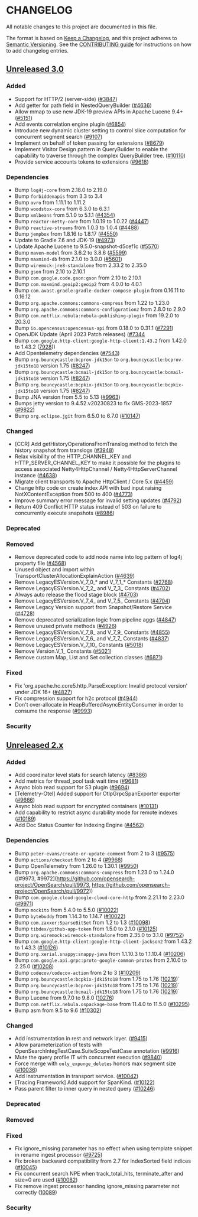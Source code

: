 # CHANGELOG
All notable changes to this project are documented in this file.

The format is based on [Keep a Changelog](https://keepachangelog.com/en/1.0.0/), and this project adheres to [Semantic Versioning](https://semver.org/spec/v2.0.0.html). See the [CONTRIBUTING guide](./CONTRIBUTING.md#Changelog) for instructions on how to add changelog entries.

## [Unreleased 3.0]
### Added
- Support for HTTP/2 (server-side) ([#3847](https://github.com/opensearch-project/OpenSearch/pull/3847))
- Add getter for path field in NestedQueryBuilder ([#4636](https://github.com/opensearch-project/OpenSearch/pull/4636))
- Allow mmap to use new JDK-19 preview APIs in Apache Lucene 9.4+ ([#5151](https://github.com/opensearch-project/OpenSearch/pull/5151))
- Add events correlation engine plugin ([#6854](https://github.com/opensearch-project/OpenSearch/issues/6854))
- Introduce new dynamic cluster setting to control slice computation for concurrent segment search ([#9107](https://github.com/opensearch-project/OpenSearch/pull/9107))
- Implement on behalf of token passing for extensions ([#8679](https://github.com/opensearch-project/OpenSearch/pull/8679))
- Implement Visitor Design pattern in QueryBuilder to enable the capability to traverse through the complex QueryBuilder tree. ([#10110](https://github.com/opensearch-project/OpenSearch/pull/10110))
- Provide service accounts tokens to extensions ([#9618](https://github.com/opensearch-project/OpenSearch/pull/9618))

### Dependencies
- Bump `log4j-core` from 2.18.0 to 2.19.0
- Bump `forbiddenapis` from 3.3 to 3.4
- Bump `avro` from 1.11.1 to 1.11.2
- Bump `woodstox-core` from 6.3.0 to 6.3.1
- Bump `xmlbeans` from 5.1.0 to 5.1.1 ([#4354](https://github.com/opensearch-project/OpenSearch/pull/4354))
- Bump `reactor-netty-core` from 1.0.19 to 1.0.22 ([#4447](https://github.com/opensearch-project/OpenSearch/pull/4447))
- Bump `reactive-streams` from 1.0.3 to 1.0.4 ([#4488](https://github.com/opensearch-project/OpenSearch/pull/4488))
- Bump `jempbox` from 1.8.16 to 1.8.17 ([#4550](https://github.com/opensearch-project/OpenSearch/pull/4550))
- Update to Gradle 7.6 and JDK-19 ([#4973](https://github.com/opensearch-project/OpenSearch/pull/4973))
- Update Apache Lucene to 9.5.0-snapshot-d5cef1c ([#5570](https://github.com/opensearch-project/OpenSearch/pull/5570))
- Bump `maven-model` from 3.6.2 to 3.8.6 ([#5599](https://github.com/opensearch-project/OpenSearch/pull/5599))
- Bump `maxmind-db` from 2.1.0 to 3.0.0 ([#5601](https://github.com/opensearch-project/OpenSearch/pull/5601))
- Bump `wiremock-jre8-standalone` from 2.33.2 to 2.35.0
- Bump `gson` from 2.10 to 2.10.1
- Bump `com.google.code.gson:gson` from 2.10 to 2.10.1
- Bump `com.maxmind.geoip2:geoip2` from 4.0.0 to 4.0.1
- Bump `com.avast.gradle:gradle-docker-compose-plugin` from 0.16.11 to 0.16.12
- Bump `org.apache.commons:commons-compress` from 1.22 to 1.23.0
- Bump `org.apache.commons:commons-configuration2` from 2.8.0 to 2.9.0
- Bump `com.netflix.nebula:nebula-publishing-plugin` from 19.2.0 to 20.3.0
- Bump `io.opencensus:opencensus-api` from 0.18.0 to 0.31.1 ([#7291](https://github.com/opensearch-project/OpenSearch/pull/7291))
- OpenJDK Update (April 2023 Patch releases) ([#7344](https://github.com/opensearch-project/OpenSearch/pull/7344)
- Bump `com.google.http-client:google-http-client:1.43.2` from 1.42.0 to 1.43.2 ([7928](https://github.com/opensearch-project/OpenSearch/pull/7928)))
- Add Opentelemetry dependencies ([#7543](https://github.com/opensearch-project/OpenSearch/issues/7543))
- Bump `org.bouncycastle:bcprov-jdk15on` to `org.bouncycastle:bcprov-jdk15to18` version 1.75 ([#8247](https://github.com/opensearch-project/OpenSearch/pull/8247))
- Bump `org.bouncycastle:bcmail-jdk15on` to `org.bouncycastle:bcmail-jdk15to18` version 1.75 ([#8247](https://github.com/opensearch-project/OpenSearch/pull/8247))
- Bump `org.bouncycastle:bcpkix-jdk15on` to `org.bouncycastle:bcpkix-jdk15to18` version 1.75 ([#8247](https://github.com/opensearch-project/OpenSearch/pull/8247))
- Bump JNA version from 5.5 to 5.13 ([#9963](https://github.com/opensearch-project/OpenSearch/pull/9963))
- Bumps jetty version to 9.4.52.v20230823 to fix GMS-2023-1857 ([#9822](https://github.com/opensearch-project/OpenSearch/pull/9822))
- Bump `org.eclipse.jgit` from 6.5.0 to 6.7.0 ([#10147](https://github.com/opensearch-project/OpenSearch/pull/10147))

### Changed
- [CCR] Add getHistoryOperationsFromTranslog method to fetch the history snapshot from translogs ([#3948](https://github.com/opensearch-project/OpenSearch/pull/3948))
- Relax visibility of the HTTP_CHANNEL_KEY and HTTP_SERVER_CHANNEL_KEY to make it possible for the plugins to access associated Netty4HttpChannel / Netty4HttpServerChannel instance ([#4638](https://github.com/opensearch-project/OpenSearch/pull/4638))
- Migrate client transports to Apache HttpClient / Core 5.x ([#4459](https://github.com/opensearch-project/OpenSearch/pull/4459))
- Change http code on create index API with bad input raising NotXContentException from 500 to 400 ([#4773](https://github.com/opensearch-project/OpenSearch/pull/4773))
- Improve summary error message for invalid setting updates ([#4792](https://github.com/opensearch-project/OpenSearch/pull/4792))
- Return 409 Conflict HTTP status instead of 503 on failure to concurrently execute snapshots ([#8986](https://github.com/opensearch-project/OpenSearch/pull/5855))

### Deprecated

### Removed
- Remove deprecated code to add node name into log pattern of log4j property file ([#4568](https://github.com/opensearch-project/OpenSearch/pull/4568))
- Unused object and import within TransportClusterAllocationExplainAction ([#4639](https://github.com/opensearch-project/OpenSearch/pull/4639))
- Remove LegacyESVersion.V_7_0_* and V_7_1_* Constants ([#2768](https://https://github.com/opensearch-project/OpenSearch/pull/2768))
- Remove LegacyESVersion.V_7_2_ and V_7_3_ Constants ([#4702](https://github.com/opensearch-project/OpenSearch/pull/4702))
- Always auto release the flood stage block ([#4703](https://github.com/opensearch-project/OpenSearch/pull/4703))
- Remove LegacyESVersion.V_7_4_ and V_7_5_ Constants ([#4704](https://github.com/opensearch-project/OpenSearch/pull/4704))
- Remove Legacy Version support from Snapshot/Restore Service ([#4728](https://github.com/opensearch-project/OpenSearch/pull/4728))
- Remove deprecated serialization logic from pipeline aggs ([#4847](https://github.com/opensearch-project/OpenSearch/pull/4847))
- Remove unused private methods ([#4926](https://github.com/opensearch-project/OpenSearch/pull/4926))
- Remove LegacyESVersion.V_7_8_ and V_7_9_ Constants ([#4855](https://github.com/opensearch-project/OpenSearch/pull/4855))
- Remove LegacyESVersion.V_7_6_ and V_7_7_ Constants ([#4837](https://github.com/opensearch-project/OpenSearch/pull/4837))
- Remove LegacyESVersion.V_7_10_ Constants ([#5018](https://github.com/opensearch-project/OpenSearch/pull/5018))
- Remove Version.V_1_ Constants ([#5021](https://github.com/opensearch-project/OpenSearch/pull/5021))
- Remove custom Map, List and Set collection classes ([#6871](https://github.com/opensearch-project/OpenSearch/pull/6871))

### Fixed
- Fix 'org.apache.hc.core5.http.ParseException: Invalid protocol version' under JDK 16+ ([#4827](https://github.com/opensearch-project/OpenSearch/pull/4827))
- Fix compression support for h2c protocol ([#4944](https://github.com/opensearch-project/OpenSearch/pull/4944))
- Don't over-allocate in HeapBufferedAsyncEntityConsumer in order to consume the response ([#9993](https://github.com/opensearch-project/OpenSearch/pull/9993))

### Security

## [Unreleased 2.x]
### Added
- Add coordinator level stats for search latency ([#8386](https://github.com/opensearch-project/OpenSearch/issues/8386))
- Add metrics for thread_pool task wait time ([#9681](https://github.com/opensearch-project/OpenSearch/pull/9681))
- Async blob read support for S3 plugin ([#9694](https://github.com/opensearch-project/OpenSearch/pull/9694))
- [Telemetry-Otel] Added support for OtlpGrpcSpanExporter exporter ([#9666](https://github.com/opensearch-project/OpenSearch/pull/9666))
- Async blob read support for encrypted containers ([#10131](https://github.com/opensearch-project/OpenSearch/pull/10131))
- Add capability to restrict async durability mode for remote indexes ([#10189](https://github.com/opensearch-project/OpenSearch/pull/10189))
- Add Doc Status Counter for Indexing Engine ([#4562](https://github.com/opensearch-project/OpenSearch/issues/4562))

### Dependencies
- Bump `peter-evans/create-or-update-comment` from 2 to 3 ([#9575](https://github.com/opensearch-project/OpenSearch/pull/9575))
- Bump `actions/checkout` from 2 to 4 ([#9968](https://github.com/opensearch-project/OpenSearch/pull/9968))
- Bump OpenTelemetry from 1.26.0 to 1.30.1 ([#9950](https://github.com/opensearch-project/OpenSearch/pull/9950))
- Bump `org.apache.commons:commons-compress` from 1.23.0 to 1.24.0 ([#9973, #9972](https://github.com/opensearch-project/OpenSearch/pull/9973, https://github.com/opensearch-project/OpenSearch/pull/9972))
- Bump `com.google.cloud:google-cloud-core-http` from 2.21.1 to 2.23.0 ([#9971](https://github.com/opensearch-project/OpenSearch/pull/9971))
- Bump `mockito` from 5.4.0 to 5.5.0 ([#10022](https://github.com/opensearch-project/OpenSearch/pull/10022))
- Bump `bytebuddy` from 1.14.3 to 1.14.7 ([#10022](https://github.com/opensearch-project/OpenSearch/pull/10022))
- Bump `com.zaxxer:SparseBitSet` from 1.2 to 1.3 ([#10098](https://github.com/opensearch-project/OpenSearch/pull/10098))
- Bump `tibdex/github-app-token` from 1.5.0 to 2.1.0 ([#10125](https://github.com/opensearch-project/OpenSearch/pull/10125))
- Bump `org.wiremock:wiremock-standalone` from 2.35.0 to 3.1.0 ([#9752](https://github.com/opensearch-project/OpenSearch/pull/9752))
- Bump `com.google.http-client:google-http-client-jackson2` from 1.43.2 to 1.43.3 ([#10126](https://github.com/opensearch-project/OpenSearch/pull/10126))
- Bump `org.xerial.snappy:snappy-java` from 1.1.10.3 to 1.1.10.4 ([#10206](https://github.com/opensearch-project/OpenSearch/pull/10206))
- Bump `com.google.api.grpc:proto-google-common-protos` from 2.10.0 to 2.25.0 ([#10208](https://github.com/opensearch-project/OpenSearch/pull/10208))
- Bump `codecov/codecov-action` from 2 to 3 ([#10209](https://github.com/opensearch-project/OpenSearch/pull/10209))
- Bump `org.bouncycastle:bcpkix-jdk15to18` from 1.75 to 1.76 ([10219](https://github.com/opensearch-project/OpenSearch/pull/10219))`
- Bump `org.bouncycastle:bcprov-jdk15to18` from 1.75 to 1.76 ([10219](https://github.com/opensearch-project/OpenSearch/pull/10219))`
- Bump `org.bouncycastle:bcmail-jdk15to18` from 1.75 to 1.76 ([10219](https://github.com/opensearch-project/OpenSearch/pull/10219))`
- Bump Lucene from 9.7.0 to 9.8.0 ([10276](https://github.com/opensearch-project/OpenSearch/pull/10276))
- Bump `com.netflix.nebula.ospackage-base` from 11.4.0 to 11.5.0 ([#10295](https://github.com/opensearch-project/OpenSearch/pull/10295))
- Bump asm from 9.5 to 9.6 ([#10302](https://github.com/opensearch-project/OpenSearch/pull/10302))

### Changed
- Add instrumentation in rest and network layer. ([#9415](https://github.com/opensearch-project/OpenSearch/pull/9415))
- Allow parameterization of tests with OpenSearchIntegTestCase.SuiteScopeTestCase annotation ([#9916](https://github.com/opensearch-project/OpenSearch/pull/9916))
- Mute the query profile IT with concurrent execution ([#9840](https://github.com/opensearch-project/OpenSearch/pull/9840))
- Force merge with `only_expunge_deletes` honors max segment size ([#10036](https://github.com/opensearch-project/OpenSearch/pull/10036))
- Add instrumentation in transport service. ([#10042](https://github.com/opensearch-project/OpenSearch/pull/10042))
- [Tracing Framework] Add support for SpanKind. ([#10122](https://github.com/opensearch-project/OpenSearch/pull/10122))
- Pass parent filter to inner query in nested query ([#10246](https://github.com/opensearch-project/OpenSearch/pull/10246))

### Deprecated

### Removed

### Fixed
- Fix ignore_missing parameter has no effect when using template snippet in rename ingest processor ([#9725](https://github.com/opensearch-project/OpenSearch/pull/9725))
- Fix broken backward compatibility from 2.7 for IndexSorted field indices ([#10045](https://github.com/opensearch-project/OpenSearch/pull/10045))
- Fix concurrent search NPE when track_total_hits, terminate_after and size=0 are used ([#10082](https://github.com/opensearch-project/OpenSearch/pull/10082))
- Fix remove ingest processor handing ignore_missing parameter not correctly ([10089](https://github.com/opensearch-project/OpenSearch/pull/10089))

### Security

[Unreleased 3.0]: https://github.com/opensearch-project/OpenSearch/compare/2.x...HEAD
[Unreleased 2.x]: https://github.com/opensearch-project/OpenSearch/compare/2.11...2.x